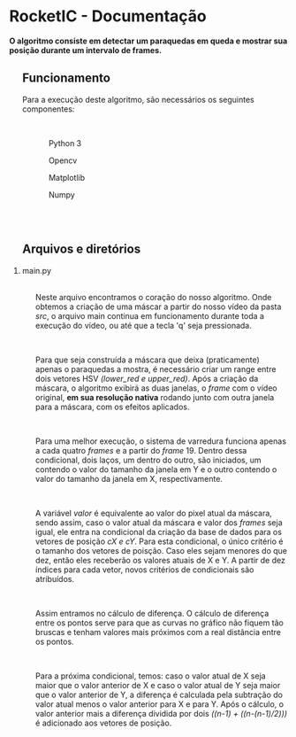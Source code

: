 <h1>RocketIC - Documentação</h1>

<strong> O algoritmo consiste em detectar um paraquedas em queda e mostrar sua posição durante um intervalo de frames. </strong>

<ol><h2>Funcionamento</h2>
  <p>Para a execução deste algoritmo, são necessários os seguintes componentes:</p>
    <ol>
    <br>
        <ul>Python 3</ul>
        <ul>Opencv</ul>
        <ul>Matplotlib</ul>
        <ul>Numpy</ul>
    </ol>
  </li>
 </ol>
 <br><br>
 <ol><h2>Arquivos e diretórios</h2>
    <li>main.py
        <ol>
        <br>
            <p>Neste arquivo encontramos o coração do nosso algoritmo. Onde obtemos a criação de uma máscar a partir do nosso vídeo da pasta <i>src</i>, o arquivo main continua em funcionamento durante toda a execução do vídeo, ou até que a tecla 'q' seja pressionada.</p>
            <br>
            <p>Para que seja construída a máscara que deixa (praticamente) apenas o paraquedas a mostra, é necessário criar um range entre dois vetores HSV <i>(lower_red e upper_red)</i>. Após a criação da máscara, o algoritmo exibirá as duas janelas, o <i>frame</i> com o vídeo original, <b>em sua resolução nativa</b> rodando junto com outra janela para a máscara, com os efeitos aplicados.</p>
            <br>
            <p>Para uma melhor execução, o sistema de varredura funciona apenas a cada quatro <i>frames</i> e a partir do <i>frame</i> 19. Dentro dessa condicional, dois laços, um dentro do outro, são iniciados, um contendo o valor do tamanho da janela em Y e o outro contendo o valor do tamanho da janela em X, respectivamente.</p>
            <br>
            <p>A variável <i>valor</i> é equivalente ao valor do pixel atual da máscara, sendo assim, caso o valor atual da máscara e valor dos <i>frames</i> seja igual, ele entra na condicional da criação da base de dados para os vetores de posição <i>cX e cY</i>. Para esta condicional, o único critério é o tamanho dos vetores de poisção. Caso eles sejam menores do que dez, então eles receberão os valores atuais de X e Y. A partir de dez índices para cada vetor, novos critérios de condicionais são atribuídos.</p>
            <br>
            <p>Assim entramos no cálculo de diferença. O cálculo de diferença entre os pontos serve para que as curvas no gráfico não fiquem tão bruscas e tenham valores mais próximos com a real distância entre os pontos.</p>
            <br>
            <p>Para a próxima condicional, temos: caso o valor atual de X seja maior que o valor anterior de X e caso o valor atual de Y seja maior que o valor anterior de Y, a diferença é calculada pela subtração do valor atual menos o valor anterior para X e para Y. Após o cálculo, o valor anterior mais a diferença dividida por dois <i>((n-1) + ((n-(n-1)/2)))</i> é adicionado aos vetores de posição. 
    </li>
 </ol>
